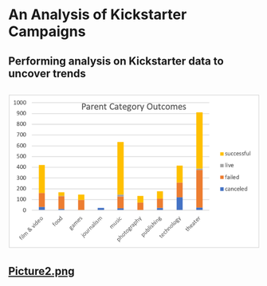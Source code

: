 # An Analysis of Kickstarter Campaigns
Performing analysis on Kickstarter data to uncover trends
---
![Picture1.png](https://github.com/crkaide/kickstarter-analysis/blob/main/Picture1.png?raw=true)
---
[Picture2.png](https://github.com/crkaide/kickstarter-analysis/blob/main/Picture2.png?raw=true)
---
